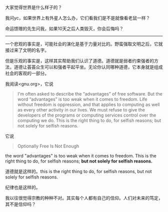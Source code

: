 大家觉得世界是什么样子的？

我问yc，如果世界上有外星人怎么办，它们看我们是不是就像看老鼠一样？

命运馈赠的先生问我，如果10天之后人类毁灭，你会后悔吗？

---

一个悲观的事实是，可能社会的演化是基于力量对比的。野蛮强取文明之后，它就接过来了文明的名字。

但是乐观的事实是，这样其实帮助我们认识了道德。道德就是弱者约束强者的方法，道德让荟荟众生可以和强者平起平坐。无论你认同哪种道德，它本身就是组成社会的客观的一部分。

我阅读<gnu.org>，它说

> I'm often asked to describe the “advantages” of free software. But the word “advantages” is too weak when it comes to freedom. Life without freedom is oppression, and that applies to computing as well as every other activity in our lives. We must refuse to give the developers of the programs or computing services control over the computing we do. This is the right thing to do, for selfish reasons; but not solely for selfish reasons.

它说

> Optionally Free Is Not Enough

the word "advantages" is too weak when it comes to freedom. This is the right thing to do, for selfish reasons; **but not solely for selfish reasons.**

道德就是这样的。this is the right thing to do, for selfish reasons, but not solely for selfish reasons.

纪律也是这样的。

我以往很觉得宗教的种种不对。其实每个人都有自己的信仰。人们对未来的笃定，其不是信仰吗？
<!--stackedit_data:
eyJoaXN0b3J5IjpbMTQ5MTQ3MTg2LDIzNDM4MTg2OCwtNDA3MT
g5NywxMDAwNDQ2OTc3XX0=
-->